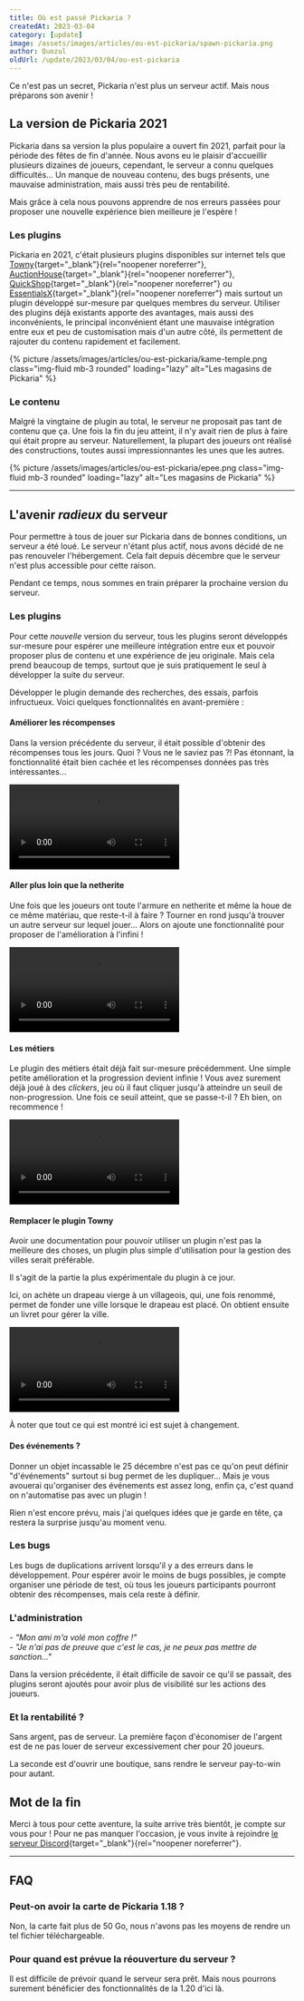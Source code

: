 ```yaml
---
title: Où est passé Pickaria ?
createdAt: 2023-03-04
category: [update]
image: /assets/images/articles/ou-est-pickaria/spawn-pickaria.png
author: Quozul
oldUrl: /update/2023/03/04/ou-est-pickaria
---
```


Ce n'est pas un secret, Pickaria n'est plus un serveur actif. Mais nous préparons son avenir !

<!--more-->

## La version de Pickaria 2021

Pickaria dans sa version la plus populaire a ouvert fin 2021, parfait pour la période des fêtes de fin d'année.
Nous avons eu le plaisir d'accueillir plusieurs dizaines de joueurs, cependant, le serveur a connu quelques difficultés...
Un manque de nouveau contenu, des bugs présents, une mauvaise administration, mais aussi très peu de rentabilité.

Mais grâce à cela nous pouvons apprendre de nos erreurs passées pour proposer une nouvelle expérience bien meilleure je l'espère !

### Les plugins

Pickaria en 2021, c'était plusieurs plugins disponibles sur internet tels que [Towny](https://www.spigotmc.org/resources/72694/){target="_blank"}{rel="noopener noreferrer"}, [AuctionHouse](https://www.spigotmc.org/resources/61836/){target="_blank"}{rel="noopener noreferrer"}, [QuickShop](https://www.spigotmc.org/resources/62575/){target="_blank"}{rel="noopener noreferrer"} ou [EssentialsX](https://www.spigotmc.org/resources/9089/){target="_blank"}{rel="noopener noreferrer"} mais surtout un plugin développé sur-mesure par quelques membres du serveur.
Utiliser des plugins déjà existants apporte des avantages, mais aussi des inconvénients, le principal inconvénient étant une mauvaise intégration entre eux et peu de customisation mais d'un autre côté, ils permettent de rajouter du contenu rapidement et facilement.

{% picture /assets/images/articles/ou-est-pickaria/kame-temple.png class="img-fluid mb-3 rounded" loading="lazy" alt="Les magasins de Pickaria" %}

### Le contenu

Malgré la vingtaine de plugin au total, le serveur ne proposait pas tant de contenu que ça. Une fois la fin du jeu atteint, il n'y avait rien de plus à faire qui était propre au serveur.
Naturellement, la plupart des joueurs ont réalisé des constructions, toutes aussi impressionnantes les unes que les autres.

{% picture /assets/images/articles/ou-est-pickaria/epee.png class="img-fluid mb-3 rounded" loading="lazy" alt="Les magasins de Pickaria" %}

---

## L'avenir _radieux_ du serveur

Pour permettre à tous de jouer sur Pickaria dans de bonnes conditions, un serveur a été loué.
Le serveur n'étant plus actif, nous avons décidé de ne pas renouveler l'hébergement.
Cela fait depuis décembre que le serveur n'est plus accessible pour cette raison.

Pendant ce temps, nous sommes en train préparer la prochaine version du serveur.

### Les plugins

Pour cette _nouvelle_ version du serveur, tous les plugins seront développés sur-mesure pour espérer une meilleure intégration entre eux et pouvoir proposer plus de contenu et une expérience de jeu originale.
Mais cela prend beaucoup de temps, surtout que je suis pratiquement le seul à développer la suite du serveur.

Développer le plugin demande des recherches, des essais, parfois infructueux. Voici quelques fonctionnalités en avant-première :

#### Améliorer les récompenses

Dans la version précédente du serveur, il était possible d'obtenir des récompenses tous les jours. Quoi ? Vous ne le saviez pas ?!
Pas étonnant, la fonctionnalité était bien cachée et les récompenses données pas très intéressantes...

<video controls class="img-fluid rounded">
    <source src="/assets/videos/recompenses.m4v" width="1280" height="704" type="video/mp4">
</video>

#### Aller plus loin que la netherite

Une fois que les joueurs ont toute l'armure en netherite et même la houe de ce même matériau, que reste-t-il à faire ?
Tourner en rond jusqu'à trouver un autre serveur sur lequel jouer...
Alors on ajoute une fonctionnalité pour proposer de l'amélioration à l'infini !

<video controls class="img-fluid rounded">
    <source src="/assets/videos/reforger.m4v" width="1280" height="704" type="video/mp4">
</video>

#### Les métiers

Le plugin des métiers était déjà fait sur-mesure précédemment. Une simple petite amélioration et la progression devient infinie !
Vous avez surement déjà joué à des _clickers_, jeu où il faut cliquer jusqu'à atteindre un seuil de non-progression.
Une fois ce seuil atteint, que se passe-t-il ? Eh bien, on recommence !

<video controls class="img-fluid rounded">
    <source src="/assets/videos/ascension-metier.m4v" width="1280" height="704" type="video/mp4">
</video>

#### Remplacer le plugin Towny

Avoir une documentation pour pouvoir utiliser un plugin n'est pas la meilleure des choses, un plugin plus simple d'utilisation pour la gestion des villes serait préférable.

Il s'agit de la partie la plus expérimentale du plugin à ce jour.

Ici, on achète un drapeau vierge à un villageois, qui, une fois renommé, permet de fonder une ville lorsque le drapeau est placé.
On obtient ensuite un livret pour gérer la ville.

<video controls class="img-fluid rounded">
    <source src="/assets/videos/creation-de-ville.m4v" width="1280" height="704" type="video/mp4">
</video>

À noter que tout ce qui est montré ici est sujet à changement.

#### Des événements ?

Donner un objet incassable le 25 décembre n'est pas ce qu'on peut définir "d'événements" surtout si bug permet de les dupliquer...
Mais je vous avouerai qu'organiser des événements est assez long, enfin ça, c'est quand on n'automatise pas avec un plugin !

Rien n'est encore prévu, mais j'ai quelques idées que je garde en tête, ça restera la surprise jusqu'au moment venu.

### Les bugs

Les bugs de duplications arrivent lorsqu'il y a des erreurs dans le développement.
Pour espérer avoir le moins de bugs possibles, je compte organiser une période de test, où tous les joueurs participants pourront obtenir des récompenses, mais cela reste à définir.

### L'administration

_- "Mon ami m'a volé mon coffre !"_\
_- "Je n'ai pas de preuve que c'est le cas, je ne peux pas mettre de sanction..."_

Dans la version précédente, il était difficile de savoir ce qu'il se passait, des plugins seront ajoutés pour avoir plus de visibilité sur les actions des joueurs.

### Et la rentabilité ?

Sans argent, pas de serveur. La première façon d'économiser de l'argent est de ne pas louer de serveur excessivement cher pour 20 joueurs.

La seconde est d'ouvrir une boutique, sans rendre le serveur pay-to-win pour autant.

## Mot de la fin

Merci à tous pour cette aventure, la suite arrive très bientôt, je compte sur vous pour !
Pour ne pas manquer l'occasion, je vous invite à rejoindre [le serveur Discord](https://discord.gg/YR6fVaS){target="_blank"}{rel="noopener noreferrer"}.

---

## FAQ

### Peut-on avoir la carte de Pickaria 1.18 ?

Non, la carte fait plus de 50 Go, nous n'avons pas les moyens de rendre un tel fichier téléchargeable.

### Pour quand est prévue la réouverture du serveur ?

Il est difficile de prévoir quand le serveur sera prêt.
Mais nous pourrons surement bénéficier des fonctionnalités de la 1.20 d'ici là.
